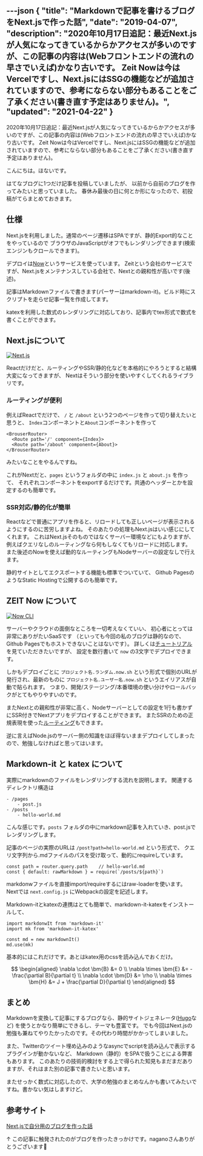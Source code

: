 ---json
{
  "title": "Markdownで記事を書けるブログをNext.jsで作った話",
  "date": "2019-04-07",
  "description": "2020年10月17日追記：最近Next.jsが人気になってきているからかアクセスが多いのですが、この記事の内容は(Webフロントエンドの流れの早さでいえば)かなり古いです。 Zeit Nowは今はVercelですし、Next.jsにはSSGの機能などが追加されていますので、参考にならない部分もあることをご了承ください(書き直す予定はありません)。",
  "updated": "2021-04-22"
}
---

2020年10月17日追記：最近Next.jsが人気になってきているからかアクセスが多いのですが、この記事の内容は(Webフロントエンドの流れの早さでいえば)かなり古いです。
Zeit Nowは今はVercelですし、Next.jsにはSSGの機能などが追加されていますので、参考にならない部分もあることをご了承ください(書き直す予定はありません)。

こんにちは。ほないです。

はてなブログに1つだけ記事を投稿していましたが、
以前から自前のブログを作ってみたいと思っていました。
春休み最後の日に何とか形になったので、初投稿がてらまとめておきます。

## 仕様
Next.jsを利用しました。通常のページ遷移はSPAですが、静的Export的なことをやっているので
ブラウザのJavaScriptがオフでもレンダリングできます(検索エンジンもクロールできます)。

デプロイは[Now](https://zeit.co/now)というサービスを使っています。
Zeitという会社のサービスですが、Next.jsをメンテナンスしている会社で、Nextとの親和性が高いです(後述)。

記事はMarkdownファイルで書きます(パーサーはmarkdown-it)。ビルド時にスクリプトを走らせ記事一覧を作成してます。

katexを利用した数式のレンダリングに対応しており、記事内でtex形式で数式を書くことができます。

## Next.jsについて
[![Next.js](https://assets.zeit.co/image/upload/v1538361091/repositories/next-js/next-js.png)](https://nextjs.org/)

Reactだけだと、ルーティングやSSR/静的化などを本格的にやろうとすると結構大変になってきますが、
Nextはそういう部分を使いやすくしてくれるライブラリです。

### ルーティングが便利
例えばReactでだけで、 `/` と `/about` という2つのページを作って切り替えたいと思うと、
`Index`コンポーネントと`About`コンポーネントを作って
```
<BrouserRouter>
  <Route path='/' component={Index}>
  <Route path='/about' component={About}>
</BrouserRouter>
```
みたいなことをやるんですね。

これがNextだと、`pages` というフォルダの中に `index.js` と `about.js` を作って、
それぞれコンポーネントをexportするだけです。共通のヘッダーとかを設定するのも簡単です。

### SSR対応/静的化が簡単
Reactなどで普通にアプリを作ると、リロードしても正しいページが表示されるようにするのに苦労しますよね。
そのあたりの処理もNext.jsはいい感じにしてくれます。
これはNext.jsそのものではなくサーバー環境などにもよりますが、
例えばクエリなしのルーティングなら何もしなくてもリロードに対応します。
また後述のNowを使えば動的なルーティングもNodeサーバーの設定なしで行えます。

静的サイトとしてエクスポートする機能も標準でついていて、
Github PagesのようなStatic Hostingで公開するのも簡単です。

## ZEIT Now について
[![Now CLI](https://assets.zeit.co/image/upload/front/oss/now-cli.png)](https://zeit.co/now)

サーバーやクラウドの面倒なところを一切考えなくていい、
初心者にとっては非常にありがたいSaaSです
（といっても今回の私のブログは静的なので、Github Pagesでもホストできないことはないです）。
詳しくは[チュートリアル](https://nextjs.org/learn/basics/deploying-a-nextjs-app)を見ていただきたいですが、
設定を数行書いて `now` の3文字でデプロイできます。

しかもデプロイごとに `プロジェクト名.ランダム.now.sh` という形式で個別のURLが発行され、最新のものに `プロジェクト名.ユーザー名.now.sh` というエイリアスが自動で貼られます。
つまり、開発/ステージング/本番環境の使い分けやロールバックがとてもやりやすいのです。

またNextとの親和性が非常に高く、Nodeサーバーとしての設定を1行も書かずにSSR付きでNextアプリをデプロイすることができます。
またSSRのための正規表現を使った[ルーティング](https://zeit.co/guides/custom-next-js-server-to-routes/)もできます。

逆に言えばNode.jsのサーバー側の知識をほぼ得ないままデプロイしてしまったので、勉強しなければと思ってはいます。

## Markdown-it と katex について
実際にmarkdownのファイルをレンダリングする流れを説明します。
関連するディレクトリ構造は
```
- /pages
    - post.js
- /posts
    - hello-world.md
```
こんな感じです。`posts` フォルダの中にmarkdown記事を入れていき、post.jsでレンダリングします。

記事のページの実際のURLは `/post?path=hello-world.md` という形式で、
クエリ文字列から.mdファイルのパスを受け取って、動的にrequireしています。
```
const path = router.query.path    // hello-world.md
const { default: rawMarkdown } = require(`/posts/${path}`)
```
markdonwファイルを直接import/requireするにはraw-loaderを使います。
Nextでは `next.config.js` にWebpackの設定を記述します。

Markdown-itとkatexの連携はとても簡単で、markdown-it-katexをインストールして、
```
import markdonwIt from 'markdown-it'
import mk from 'markdown-it-katex'

const md = new markdownIt()
md.use(mk)
```
基本的にはこれだけです。あとはkatex用のcssを読み込んでおくだけ。

$$
\begin{aligned}
\nabla \cdot \bm{B} &= 0 \\
\nabla \times \bm{E} &= - \frac{\partial B}{\partial t} \\
\nabla \cdot \bm{D} &= \rho \\
\nabla \times \bm{H} &= J + \frac{\partial D}{\partial t}
\end{aligned}
$$

## まとめ
Markdownを変換して記事にするブログなら、静的サイトジェネレータ([Hugo](https://gohugo.io)など)
を使うとかなり簡単にできるし、テーマも豊富です。
でも今回はNext.jsの勉強も兼ねてやりたかったのです。その代わり時間がかかってしまいました。

また、Twitterのツイート埋め込みのようなasyncでscriptを読み込んで表示するプラグインが動かないなど、
Markdown（静的）をSPAで扱うことによる弊害もあります。
このあたりの技術的検討をする上で得られた知見もまだまだありますが、それはまた別の記事で書きたいと思います。

またせっかく数式に対応したので、大学の勉強のまとめなんかも書いてみたいですね。書かない気はしますけど。

## 参考サイト
[Next.jsで自分用のブログを作った話](http://ganow.me/article/blog-system-configuration)

↑ この記事に触発されたのがブログを作ったきっかけです。naganoさんありがとうございます🙏

